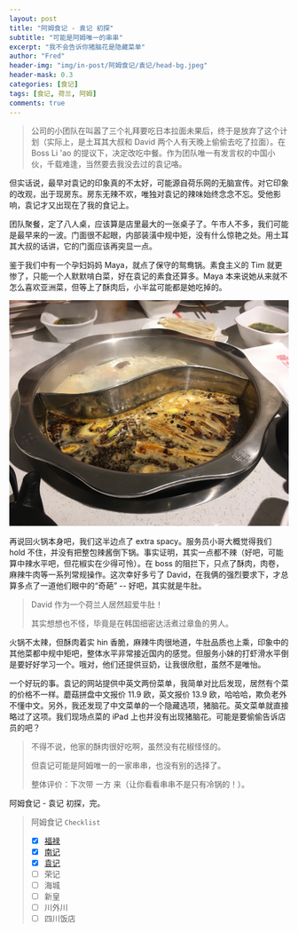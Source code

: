 ```yaml
---
layout: post
title: "阿姆食记 - 袁记 初探"
subtitle: "可能是阿姆唯一的串串"
excerpt: "我不会告诉你猪脑花是隐藏菜单"
author: "Fred"
header-img: "img/in-post/阿姆食记/袁记/head-bg.jpeg"
header-mask: 0.3
categories: [食记]
tags: [食记, 荷兰, 阿姆]
comments: true
---
```


> 公司的小团队在叫嚣了三个礼拜要吃日本拉面未果后，终于是放弃了这个计划（实际上，是土耳其大叔和 David 两个人有天晚上偷偷去吃了拉面）。在 Boss Li 'ao 的提议下，决定改吃中餐。作为团队唯一有发言权的中国小伙，千载难逢，当然要去我没去过的袁记咯。

但实话说，最早对袁记的印象真的不太好，可能源自荷乐网的无脑宣传。对它印象的改观，出于现房东。房东无辣不欢，唯独对袁记的辣味始终念念不忘。受他影响，袁记才又出现在了我的食记上。

团队聚餐，定了八人桌，应该算是店里最大的一张桌子了。午市人不多，我们可能是最早来的一波。门面很不起眼，内部装潢中规中矩，没有什么惊艳之处。用土耳其大叔的话讲，它的门面应该再突显一点。

鉴于我们中有一个孕妇妈妈 Maya，就点了保守的鸳鸯锅。素食主义的 Tim 就更惨了，只能一个人默默啃白菜，好在袁记的素食还算多。Maya 本来说她从来就不怎么喜欢亚洲菜，但等上了酥肉后，小半盆可能都是她吃掉的。

![hotpot](/img/in-post/阿姆食记/袁记/hotpot.jpeg)

再说回火锅本身吧，我们这半边点了 extra spacy。服务员小哥大概觉得我们 hold 不住，并没有把整包辣酱倒下锅。事实证明，其实一点都不辣（好吧，可能算中辣水平吧，但花椒实在少得可怜）。在 boss 的阻拦下，只点了酥肉，肉卷，麻辣牛肉等一系列常规操作。这次幸好多亏了 David，在我俩的强烈要求下，才总算多点了一道他们眼中的“奇葩” -- 好吧，其实就是牛肚。


> David 作为一个荷兰人居然超爱牛肚！
>
> 其实想想也不怪，毕竟是在韩国细密达活煮过章鱼的男人。

火锅不太辣，但酥肉着实 hin 香脆，麻辣牛肉很地道，牛肚品质也上乘，印象中的其他菜都中规中矩吧，整体水平非常接近国内的感觉。但服务小妹的打虾滑水平倒是要好好学习一个。哦对，他们还提供豆奶，让我很欣慰，虽然不是唯怡。

一个好玩的事。袁记的网站提供中英文两份菜单，我简单对比后发现，居然有个菜的价格不一样。蘑菇拼盘中文报价 11.9 欧，英文报价 13.9 欧，哈哈哈，欺负老外不懂中文。另外，我还发现了中文菜单的一个隐藏选项，猪脑花。英文菜单就直接略过了这项。我们现场点菜的 iPad 上也并没有出现猪脑花。可能是要偷偷告诉店员的吧？

> 不得不说，他家的酥肉很好吃啊，虽然没有花椒怪怪的。
>
> 但袁记可能是阿姆唯一的一家串串，也没有别的选择了。
>
> 整体评价：下次带 一方 来（让你看看串串不是只有冷锅的！）。



阿姆食记 - 袁记 初探，完。



> 阿姆食记 `Checklist`
>
> - [x] [福禄](https://jfblog.fun/食记/2018/10/17/阿姆食记福禄/)
> - [x] [南记](https://jfblog.fun/食记/2018/10/27/阿姆食记南记/)
> - [x] [袁记](https://jfblog.fun/食记/2018/11/13/阿姆食记袁记/)
> - [ ] 荣记
> - [ ] 海城
> - [ ] 新皇
> - [ ] 川外川
> - [ ] 四川饭店
